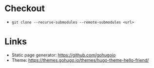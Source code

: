 # Checkout

* `git clone --recurse-submodules --remote-submodules <url>`

# Links

* Static page generator: https://github.com/gohugoio
* Theme: https://themes.gohugo.io/themes/hugo-theme-hello-friend/
